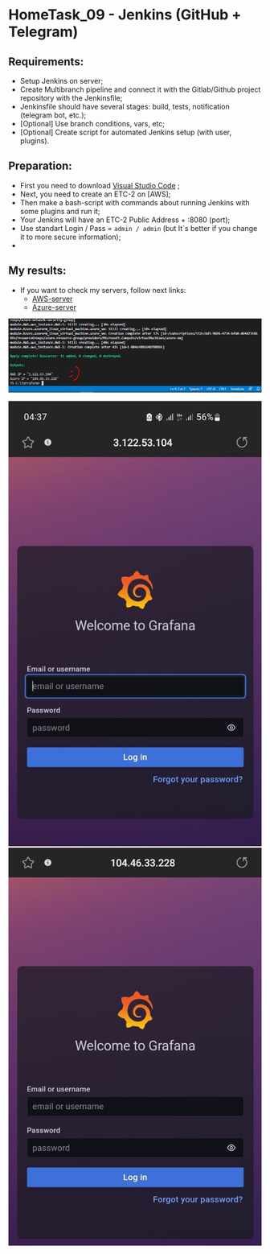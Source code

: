 # HomeTask_09 - Jenkins (GitHub + Telegram)


## Requirements:
 - Setup Jenkins on server;
 - Create Multibranch pipeline and connect it with the Gitlab/Github project repository with the Jenkinsfile;
 - Jenkinsfile should have several stages: build, tests, notification (telegram bot, etc.);
 - [Optional] Use branch conditions, vars, etc;
 - [Optional] Create script for automated Jenkins setup (with user, plugins).

## Preparation:
 - First you need to download [Visual Studio Code][1] ;
 - Next, you need to create an ETC-2 on [AWS];
 - Then make a bash-script with commands about running Jenkins with some plugins and run it;
 - Your Jenkins will have an ETC-2 Public Address + :8080 (port);
 - Use standart Login / Pass = `admin / admin` (but It`s better if you change it to more secure information);
 - 
  
## My results:

- If you want to check my servers, follow next links:
  - [AWS-server](http://3.122.53.104/)
  - [Azure-server](http://104.46.33.228/)

![image](https://github.com/body21033/DevOps_BC/blob/main/Lab_06/img/outputs.jpg?raw=true)

![image](https://github.com/body21033/DevOps_BC/blob/main/Lab_06/img/AWS-server.jpg?raw=true)
![image](https://github.com/body21033/DevOps_BC/blob/main/Lab_06/img/Azure-server.jpg?raw=true)

[1]: https://code.visualstudio.com/download
[2]: https://www.youtube.com/watch?v=1GnEgFAFhN8&ab_channel=MorethanCertified
[3]: https://www.youtube.com/watch?v=4u2HQCSuQpo&t=152s&ab_channel=ADV-IT
[4]: https://www.youtube.com/watch?v=IHHIXf39Igo&t=194s&ab_channel=SkylinesAcademy

